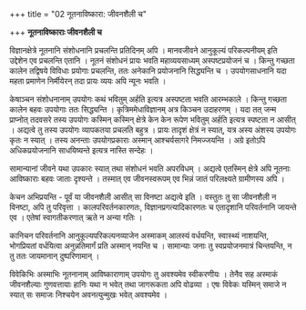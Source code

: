 +++
title = "02 नूतनाविष्कारा: जीवनशैली च"

+++
**नूतनाविष्काराः जीवनशैली च**

विज्ञानक्षेत्रे नूतनानि संशोधनानि प्रचलन्ति प्रतिदिनम् अपि । मानवजीवने आनुकूल्यं परिकल्पनीयम् इति उद्देशेन एव प्रचलन्ति एतानि । नूतनं संशोधनं प्रायः भवति महाव्ययसाध्यम् अस्पष्टप्रयोजनं च । किन्तु गच्छता कालेन तद्विषये विविधाः प्रयोगाः प्रचलन्ति, ततः अनेकानि प्रयोजनानि सिद्ध्यन्ति च । उपयोगसाधनानि यदा महता प्रमाणेन निर्मीयेरन् तदा प्रायः व्ययः अपि न्यूनः भवति ।

केषाञ्चन संशोधनानाम् उपयोगः कथं भवितुम् अर्हति इत्यत्र अस्पष्टता भवति आरम्भकाले । किन्तु गच्छता कालेन बहवः उपयोगाः ततः सिद्ध्यन्ति । कृत्रिममेधाविज्ञानम् अत्र किञ्चन उदाहरणम् । यदा तत् जन्म प्राप्नोत् तदवसरे तस्य उपयोगः कस्मिन् कस्मिन् क्षेत्रे केन केन रूपेण भवितुम् अर्हति इत्यत्र स्पष्टता न आसीत् । अद्यत्वे तु तस्य उपयोगः व्यापकतया प्रचलति बहुत्र । प्रायः तादृशं क्षेत्रं न स्यात्, यत्र अस्य अंशस्य उपयोगः कृतः न स्यात् । तस्य अनन्ताः उपयोगप्रकाराः अस्मान् आश्चर्यसागरे निमज्जयन्ति । अग्रे इतोऽपि अधिकप्रयोजनानि साधयिष्यन्ते इत्यत्र नास्ति सन्देहः ।

सामान्यानां जीवने यथा उपकारः स्यात् तथा संशोधनं भवति अपरविधम् । अद्यत्वे एतस्मिन् क्षेत्रे अपि नूतनाः आविष्काराः बहवः जाताः दृश्यन्ते । तस्मात् एव जीवनस्वरूपम् एव भिन्नं जातं परिलक्ष्यते ग्रामीणस्य अपि ।

केचन अभिप्रयन्ति - पूर्वं या जीवनशैली आसीत् सा विनष्टा अद्यत्वे इति । वस्तुतः तु सा जीवनशैली न विनष्टा, अपि तु परिवृत्ता । कालपरिवर्तनकारणतः, विज्ञानप्रगत्यादिकारणतः च एतादृशानि परिवर्तनानि जायन्ते एव । एतेषां स्वागतीकरणात् ऋते न अन्या गतिः ।

कानिचन परिवर्तनानि आनुकूल्यपरिकल्पनव्याजेन अस्माकम् आलस्यं वर्धयन्ति, स्वास्थ्यं नाशयन्ति, भोगप्रियतां वर्धयित्वा अनुन्नतिमार्गं प्रति अस्मान् नयन्ति च । सामान्याः जनाः तु स्वप्रयोजनमात्रं चिन्तयन्ति, न तु ततः जायमानान् दुष्परिणामान् ।

विवेकिभिः अस्माभिः नूतनानाम् आविष्काराणाम् उपयोगः तु अवश्यमेव स्वीकरणीयः । तेनैव सह अस्माकं जीवनशैल्याः गुणवत्तायाः हानिः यथा न भवेत् तथा जागरूकता अपि वोढव्या । एषः विवेकः यस्मिन् समाजे न स्यात् सः समाजः निश्चयेन अवनत्युन्मुखः भवेत् अवश्यमेव ।


